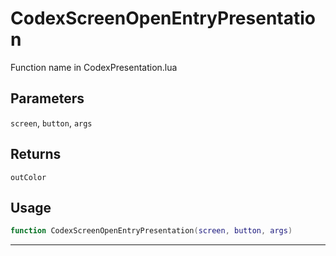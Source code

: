 # CodexScreenOpenEntryPresentation
Function name in CodexPresentation.lua
## Parameters
`screen`, `button`, `args`
## Returns
`outColor`
## Usage
```lua
function CodexScreenOpenEntryPresentation(screen, button, args)
```
---
